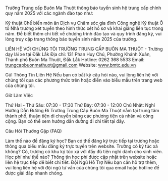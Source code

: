 Trường Trung cấp Buôn Ma Thuột thông báo tuyển sinh hệ trung cấp chính quy năm 2025 với các ngành đào tạo như:

Kỹ thuật Chế biến món ăn
Dịch vụ Chăm sóc gia đình
Công nghệ Kỹ thuật Ô tô
Nhà trường xét tuyển theo hình thức xét hồ sơ và khai giảng liên tục trong năm. Để biết thêm chi tiết về chương trình đào tạo và quy trình đăng ký, vui lòng truy cập trang thông báo tuyển sinh năm 2025 của trường.

LIÊN HỆ VỚI CHÚNG TÔI TRƯỜNG TRUNG CẤP BUÔN MA THUỘT - Trường dạy lái xe tại Đắk Lắk Địa chỉ: 131 Phan Huy Chú, Phường Khánh Xuân, Thành phố Buôn Ma Thuột, Đắk Lắk Hotline: 0262 368 5533 Email: trungcapbuonmathuot@gmail.com Website: www.bmtc.edu.vn

Gửi Thông Tin Liên Hệ Nếu bạn có bất kỳ câu hỏi nào, vui lòng liên hệ với chúng tôi qua các phương thức trên hoặc điền vào biểu mẫu trên trang web của chúng tôi.

Giờ Làm Việc

Thứ Hai - Thứ Sáu: 07:30 - 17:30
Thứ Bảy: 07:30 - 12:00
Chủ Nhật: Nghỉ
Hướng Dẫn Đường Đi Trường Trung Cấp Buôn Ma Thuột nằm tại trung tâm thành phố, thuận tiện di chuyển bằng các phương tiện cá nhân và công cộng. Bạn có thể xem hướng dẫn đường đi chi tiết tại đây.

Câu Hỏi Thường Gặp (FAQ)

Làm thế nào để đăng ký học?
Bạn có thể đăng ký trực tiếp tại trường hoặc thông qua biểu mẫu đăng ký trực tuyến trên website.
Trường có ký túc xá không?
Có, trường có khu ký túc xá với đầy đủ tiện nghi dành cho sinh viên.
Học phí như thế nào?
Thông tin học phí được cập nhật trên website hoặc liên hệ trực tiếp để biết chi tiết.
Đội Ngũ Hỗ Trợ Nếu bạn cần hỗ trợ thêm, vui lòng liên hệ với đội ngũ tư vấn của chúng tôi qua email hoặc hotline để được giải đáp nhanh chóng.
